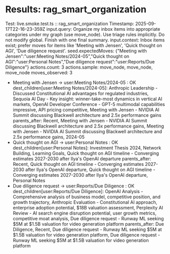 # Results: rag_smart_organization
Test: live.smoke.test.ts :: rag_smart_organization
Timestamp: 2025-09-17T22-16-23-359Z
input.query: Organize my inbox items into appropriate categories under my graph (use move_node). Use triage rules implicitly. Do not modify global. Finish with one final summary.
input.context: Inbox items exist; prefer moves for items like 'Meeting with Jensen', 'Quick thought on AGI', 'Due diligence request'.
seed.expectedMoves: {"Meeting with Jensen":"user:Meeting Notes/2024-05","Quick thought on AGI":"user:Personal Notes","Due diligence request":"user:Reports/Due Diligence"}
actions.count: 3
actions.sample: move_node, move_node, move_node
moves_observed: 3
- Meeting with Jensen -> user:Meeting Notes/2024-05 : OK
  dest_children[user:Meeting Notes/2024-05]: Anthropic Leadership - Discussed Constitutional AI advantages for regulated industries, Sequoia AI Day - Key insight: winner-take-most dynamics in vertical AI markets, OpenAI Developer Conference - GPT-5 multimodal capabilities impressive, API pricing competitive, Meeting with Jensen - NVIDIA AI Summit discussing Blackwell architecture and 2.5x performance gains
  parents_after: Recent, Meeting with Jensen - NVIDIA AI Summit discussing Blackwell architecture and 2.5x performance gains, Meeting with Jensen - NVIDIA AI Summit discussing Blackwell architecture and 2.5x performance gains, 2024-05
- Quick thought on AGI -> user:Personal Notes : OK
  dest_children[user:Personal Notes]: Investment Thesis 2024, Network Building, Learning Goals, Quick thought on AGI timeline - Converging estimates 2027-2030 after Ilya's OpenAI departure
  parents_after: Recent, Quick thought on AGI timeline - Converging estimates 2027-2030 after Ilya's OpenAI departure, Quick thought on AGI timeline - Converging estimates 2027-2030 after Ilya's OpenAI departure, Personal Notes
- Due diligence request -> user:Reports/Due Diligence : OK
  dest_children[user:Reports/Due Diligence]: OpenAI Analysis - Comprehensive analysis of business model, competitive position, and growth trajectory, Anthropic Evaluation - Constitutional AI approach, enterprise adoption potential, $18B valuation assessment, Perplexity AI Review - AI search engine disruption potential, user growth metrics, competitive moat analysis, Due diligence request - Runway ML seeking $5M at $1.5B valuation for video generation platform
  parents_after: Due Diligence, Recent, Due diligence request - Runway ML seeking $5M at $1.5B valuation for video generation platform, Due diligence request - Runway ML seeking $5M at $1.5B valuation for video generation platform
